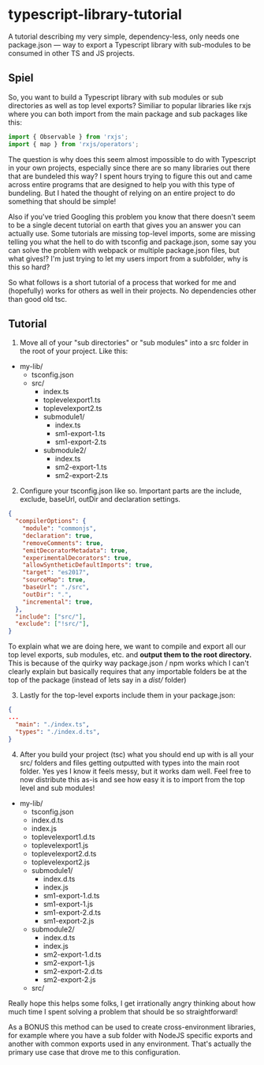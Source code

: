 # typescript-library-tutorial
A tutorial describing my very simple, dependency-less, only needs one package.json — way to export a Typescript library with sub-modules to be consumed in other TS and JS projects.


## Spiel


So, you want to build a Typescript library with sub modules or sub directories as well as top level exports? Similiar to popular libraries like rxjs where you can both import from the main package and sub packages like this:

```ts
import { Observable } from 'rxjs';
import { map } from 'rxjs/operators';
```

The question is why does this seem almost impossible to do with Typescript in your own projects, especially since there are so many libraries out there that are bundeled this way? I spent hours trying to figure this out and came across entire programs that are designed to help you with this type of bundeling. But I hated the thought of relying on an entire project to do something that should be simple!

Also if you've tried Googling this problem you know that there doesn't seem to be a single decent tutorial on earth that gives you an answer you can actually use. Some tutorials are missing top-level imports, some are missing telling you what the hell to do with tsconfig and package.json, some say you can solve the problem with webpack or multiple package.json files, but what gives!? I'm just trying to let my users import from a subfolder, why is this so hard?

So what follows is a short tutorial of a process that worked for me and (hopefully) works for others as well in their projects. No dependencies other than good old tsc.

## Tutorial

1. Move all of your "sub directories" or "sub modules" into a src folder in the root of your project. Like this:

- my-lib/
  - tsconfig.json
  - src/
    - index.ts
    - toplevelexport1.ts
    - toplevelexport2.ts
    - submodule1/
      - index.ts
      - sm1-export-1.ts
      - sm1-export-2.ts
    - submodule2/
      - index.ts
      - sm2-export-1.ts
      - sm2-export-2.ts

2. Configure your tsconfig.json like so. Important parts are the include, exclude, baseUrl, outDir and declaration settings.

```json
{
  "compilerOptions": {
    "module": "commonjs",
    "declaration": true,
    "removeComments": true,
    "emitDecoratorMetadata": true,
    "experimentalDecorators": true,
    "allowSyntheticDefaultImports": true,
    "target": "es2017",
    "sourceMap": true,
    "baseUrl": "./src",
    "outDir": ".",
    "incremental": true,
  },
  "include": ["src/"],
  "exclude": ["!src/"],
}
```

To explain what we are doing here, we want to compile and export all our top level exports, sub modules, etc. and **output them to the root directory.** This is because of the quirky way package.json / npm works which I can't clearly explain but basically requires that any importable folders be at the top of the package (instead of lets say in a *dist/* folder)

3. Lastly for the top-level exports include them in your package.json:

```json
{
...
  "main": "./index.ts",
  "types": "./index.d.ts",
}
```

4. After you build your project (tsc) what you should end up with is all your src/ folders and files getting outputted with types into the main root folder. Yes yes I know it feels messy, but it works dam well. Feel free to now distribute this as-is and see how easy it is to import from the top level and sub modules!
- my-lib/
  - tsconfig.json
  - index.d.ts
  - index.js
  - toplevelexport1.d.ts
  - toplevelexport1.js
  - toplevelexport2.d.ts
  - toplevelexport2.js
  - submodule1/
    - index.d.ts
    - index.js
    - sm1-export-1.d.ts
    - sm1-export-1.js
    - sm1-export-2.d.ts
    - sm1-export-2.js
  - submodule2/
    - index.d.ts
    - index.js
    - sm2-export-1.d.ts
    - sm2-export-1.js
    - sm2-export-2.d.ts
    - sm2-export-2.js
  - src/

Really hope this helps some folks, I get irrationally angry thinking about how much time I spent solving a problem that should be so straightforward!

As a BONUS this method can be used to create cross-environment libraries, for example where you have a sub folder with NodeJS specific exports and another with common exports used in any environment. That's actually the primary use case that drove me to this configuration.
